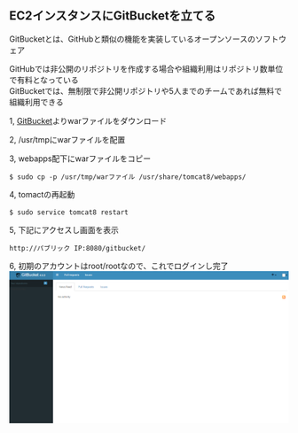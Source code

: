 ## EC2インスタンスにGitBucketを立てる

GitBucketとは、GitHubと類似の機能を実装しているオープンソースのソフトウェア  

GitHubでは非公開のリポジトリを作成する場合や組織利用はリポジトリ数単位で有料となっている  
GitBucketでは、無制限で非公開リポジトリや5人までのチームであれば無料で組織利用できる


1, [GitBucket](https://github.com/gitbucket/gitbucket/releases)よりwarファイルをダウンロード

2, /usr/tmpにwarファイルを配置

3, webapps配下にwarファイルをコピー
```
$ sudo cp -p /usr/tmp/warファイル /usr/share/tomcat8/webapps/
```

4, tomactの再起動
```
$ sudo service tomcat8 restart
```

5, 下記にアクセスし画面を表示
```	
http://パブリック IP:8080/gitbucket/
```	

6, 初期のアカウントはroot/rootなので、これでログインし完了
![GitBucket](./images/aws003-01.jpeg)
